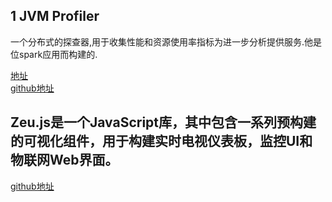 
## 1 JVM Profiler
一个分布式的探查器,用于收集性能和资源使用率指标为进一步分析提供服务.他是位spark应用而构建的.

[地址](https://www.oschina.net/p/uber-jvm-profiler) <br>
[github地址](https://github.com/uber-common/jvm-profiler)

## Zeu.js是一个JavaScript库，其中包含一系列预构建的可视化组件，用于构建实时电视仪表板，监控UI和物联网Web界面。

[github地址](https://github.com/shzlw/zeu)
